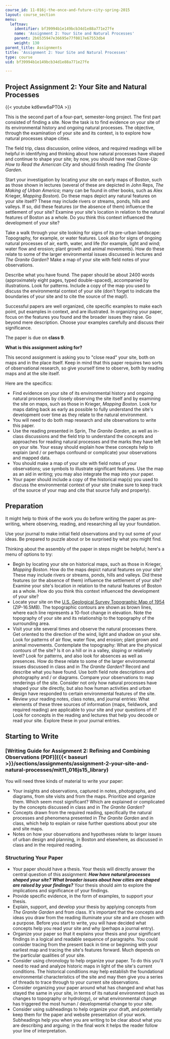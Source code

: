 ```yaml
---
course_id: 11-016j-the-once-and-future-city-spring-2015
layout: course_section
menu:
  leftnav:
    identifier: bf39994b1e149bcb34d1e88a771e27fe
    name: 'Assignment 2: Your Site and Natural Processes'
    parent: 2b6535947e36695e77f0817e67553db4
    weight: 130
parent_title: Assignments
title: 'Assignment 2: Your Site and Natural Processes'
type: course
uid: bf39994b1e149bcb34d1e88a771e27fe

---
```


Project Assignment 2: Your Site and Natural Processes
-----------------------------------------------------

{{< youtube kd6ww6aPT0A >}}

This is the second part of a four-part, semester-long project. The first part consisted of finding a site. Now the task is to find evidence on your site of its environmental history and ongoing natural processes. The objective, through the examination of your site and its context, is to explore how natural processes shape cities.

The field trip, class discussion, online videos, and required readings will be helpful in identifying and thinking about how natural processes have shaped and continue to shape your site; by now, you should have read _Close-Up: How to Read the American City_ and should finish reading _The Granite Garden_.

Start your investigation by locating your site on early maps of Boston, such as those shown in lectures (several of these are depicted in John Reps, _The Making of Urban America_; many can be found in other books, such as Alex Krieger, _Mapping Boston_). Do these maps depict any natural features on your site itself? These may include rivers or streams, ponds, hills and valleys. If so, did these features (or the absence of them) influence the settlement of your site? Examine your site's location in relation to the natural features of Boston as a whole. Do you think this context influenced the development of your site?

Take a walk through your site looking for signs of its pre-urban landscape: Topography, for example, or water features. Look also for signs of ongoing natural processes of air, earth, water, and life (for example, light and wind; water flow and erosion; plant growth and animal movements). How do these relate to some of the larger environmental issues discussed in lectures and _The Granite Garden_? Make a map of your site with field notes of your observations.

Describe what you have found. The paper should be about 2400 words (approximately eight pages, typed double-spaced), accompanied by illustrations. Look for patterns. Include a copy of the map you used to discuss the environmental context of your site (don't forget to indicate the boundaries of your site and to cite the source of the map!).

Successful papers are well organized, cite specific examples to make each point, put examples in context, and are illustrated. In organizing your paper, focus on the features you found and the broader issues they raise. Go beyond mere description. Choose your examples carefully and discuss their significance.

The paper is due on **class 9**.

**What is this assignment asking for?**

This second assignment is asking you to "close read" your site, both on maps and in the place itself. Keep in mind that this paper requires two sorts of observational research, so give yourself time to observe, both by reading maps and at the site itself.

Here are the specifics:

*   Find evidence on your site of its environmental history and ongoing natural processes by closely observing the site itself and by examining the site on maps, such as those in Krieger, _Mapping Boston_. Look for maps dating back as early as possible to fully understand the site's development over time as they relate to the natural environment.
*   You will need to do both map research and site observations to write this paper.
*   Use the reading presented in Sprin, _The Granite Garden_, as well as in-class discussions and the field trip to understand the concepts and approaches for reading natural processes and the marks they have left on your site. Your essay should explain how these concepts help to explain (and / or perhaps confound or complicate) your observations and mapped data.
*   You should make a map of your site with field notes of your observations; use symbols to illustrate significant features. Use the map as an aid in writing; you may also integrate the map into your paper.
*   Your paper should include a copy of the historical map(s) you used to discuss the environmental context of your site (make sure to keep track of the source of your map and cite that source fully and properly).

Preparation
-----------

It might help to think of the work you do before writing the paper as pre-writing, where observing, reading, and researching all lay your foundation.

Use your journal to make initial field observations and try out some of your ideas. Be prepared to puzzle about or be surprised by what you might find.

Thinking about the assembly of the paper in steps might be helpful; here's a menu of options to try:

*   Begin by locating your site on historical maps, such as those in Krieger, _Mapping Boston_. How do the maps depict natural features on your site? These may include rivers or streams, ponds, hills and valleys. Did these features (or the absence of them) influence the settlement of your site? Examine your site's location in relation to the natural features of Boston as a whole. How do you think this context influenced the development of your site?
*   Locate your site on the [U.S. Geological Survey Topographic Map of 1954](http://ims.er.usgs.gov/gda_services/download?item_id=5632803) (ZIP-16.5MB). The topographic contours are shown as brown lines, where each line represents a 10-foot change in elevation. Note the topography of your site and its relationship to the topography of the surrounding area.
*   Visit your site several times and observe the natural processes there. Get oriented to the direction of the wind, light and shadow on your site. Look for patterns of air flow, water flow, and erosion; plant grown and animal movements. Contemplate the topography: What are the physical contours of the site? Is it on a hill or in a valley, sloping or relatively level? Look for patterns, and also look for absences as well as presences. How do these relate to some of the larger environmental issues discussed in class and in _The Granite Garden_? Record and describe what you have found. Use both field note descriptions and photography and / or diagrams. Compare your observations to map renderings of the site. Consider not only how natural processes have shaped your site directly, but also how human activities and urban design have responded to certain environmental features of the site.
*   Review your reading notes, class notes, and journal entries: What elements of these three sources of information (maps, fieldwork, and required reading) are applicable to your site and your questions of it? Look for concepts in the reading and lectures that help you decode or read your site. Explore these in your journal entries.

Starting to Write
-----------------

### [Writing Guide for Assignment 2: Refining and Combining Observations (PDF)]({{< baseurl >}}/sections/assignments/assignment-2-your-site-and-natural-processes/mit11_016js15_library)

You will need three kinds of material to write your paper:

*   Your insights and observations, captured in notes, photographs, and diagrams, from site visits and from the maps. Prioritize and organize them. Which seem most significant? Which are explained or complicated by the concepts discussed in class and in _The Granite Garden_?
*   Concepts drawn from the required reading, specifically the natural processes and phenomena presented in _The Granite Garden_ and in class, which help to explain or raise further questions about your site and site maps.
*   Notes on how your observations and hypotheses relate to larger issues of urban design and planning, in Boston and elsewhere, as discussed in class and in the required reading.

### Structuring Your Paper

*   Your paper should have a thesis. Your thesis will directly answer the central question of this assignment: **_How have natural processes shaped your site? What broader issues about how cities are shaped are raised by your findings?_** Your thesis should aim to explore the implications and significance of your findings.
*   Provide specific evidence, in the form of examples, to support your thesis.
*   Explain, support, and develop your thesis by applying concepts from _The Granite Garden_ and from class. It's important that the concepts and ideas you draw from the reading illuminate your site and are chosen with a purpose. Before you start to write, you will have decided what concepts help you read your site and why (perhaps a journal entry).
*   Organize your paper so that it explains your thesis and your significant findings in a logical and readable sequence of paragraphs. You could consider tracing from the present back in time or beginning with your earliest map and tracing the site's features forward. Much depends on the particular qualities of your site.
*   Consider using chronology to help organize your paper. To do this you'll need to read and analyze historic maps in light of the site's current conditions. The historical conditions may help establish the foundational environmental characteristics of the site and may then give you a series of threads to trace through to your current site observations.
*   Consider organizing your paper around what has changed and what has stayed the same in your site, in terms of its natural environment (such as changes to topography or hydrology), or what environmental change has triggered the most human / developmental change to your site.
*   Consider using subheadings to help organize your draft, and potentially keep them for the paper and website presentation of your work. Subheadings help you when you are writing to be clear about what you are describing and arguing; in the final work it helps the reader follow your line of interpretation.